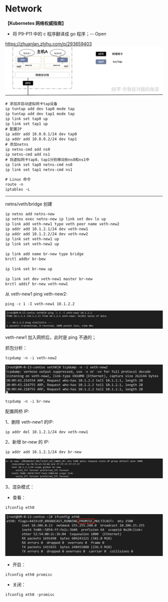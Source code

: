 # Network

**【Kubernetes 网络权威指南】**
- 将 P9-P11 中的 c 程序翻译成 go 程序；-- Open

https://zhuanlan.zhihu.com/p/293659403
![img.png](img.png)
```shell
# 添加并启动虚拟网卡tap设备
ip tuntap add dev tap0 mode tap 
ip tuntap add dev tap1 mode tap 
ip link set tap0 up
ip link set tap1 up
# 配置IP
ip addr add 10.0.0.1/24 dev tap0
ip addr add 10.0.0.2/24 dev tap1
# 添加netns
ip netns-cmd add ns0
ip netns-cmd add ns1
# 将虚拟网卡tap0，tap1分别移动到ns0和ns1中
ip link set tap0 netns-cmd ns0
ip link set tap1 netns-cmd ns1
```

```shell
# Linux 命令
route -n
iptables -L
```
---

netns/veth/bridge 创建

```shell
ip netns add netns-new
ip netns exec netns-new ip link set dev lo up
ip link add veth-new1 type veth peer name veth-new2
ip addr add 10.1.2.1/24 dev veth-new1
ip addr add 10.1.2.2/24 dev veth-new2
ip link set veth-new1 up
ip link set veth-new2 up

ip link add name br-new type bridge
brctl addbr br-bew

ip link set br-new up

ip link set dev veth-new1 master br-new
brctl addif br-new veth-new1

```

从 veth-new1 ping veth-new2:
```shell
ping -c 1 -I veth-new1 10.1.2.2
```
![img_2.png](img_2.png)

veth-new1 加入网桥后，此时是 ping 不通的；

抓包分析：
```shell
tcpdump -n -i veth-new2
```
![img_3.png](img_3.png)

```shell
tcpdump -n -i br-new
```

配置网桥 IP:

1、删除 veth-new1 的IP:
```shell
ip addr del 10.1.2.1/24 dev veth-new1
```

2、新增 br-new 的 IP:
```shell
ip addr add 10.1.2.1/24 dev br-new
```
![img_4.png](img_4.png)

3、混杂模式：
- 查看：
```shell
ifconfig eth0
```
![img_5.png](img_5.png)
- 开启：
```shell
ifconfig eth0 promisc
```
- 关闭：
```shell
ifconfig eth0 -promisc
```

